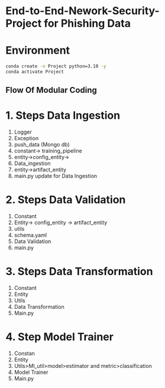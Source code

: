 # End-to-End-Nework-Security-Project for Phishing Data

# Environment
```bash
conda create -n Project python=3.10 -y
conda activate Project
```


## Flow Of Modular Coding

# 1. Steps Data Ingestion
1. Logger
2. Exception
3. push_data (Mongo db)
4. constant-> training_pipeline
5. entity->config_entity->
6. Data_ingestion
7. entity->artifact_entity
8. main.py update for Data Ingestion

# 2. Steps Data Validation
1. Constant
2. Entity-> config_entity -> artifact_entity
3. utils
4. schema.yaml
5. Data Validation
6. main.py

# 3. Steps Data Transformation
1. Constant
2. Entity
3. Utils
4. Data Transformation
5. Main.py

# 4. Step Model Trainer
1. Constan
2. Entity
3. Utils>Ml_util>model>estimator and metric>classification
4. Model Trainer
5. Main.py